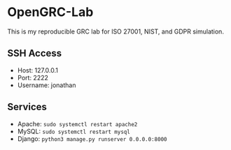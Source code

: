 # OpenGRC-Lab

This is my reproducible GRC lab for ISO 27001, NIST, and GDPR simulation.

## SSH Access
- Host: 127.0.0.1
- Port: 2222
- Username: jonathan

## Services
- Apache: `sudo systemctl restart apache2`
- MySQL: `sudo systemctl restart mysql`
- Django: `python3 manage.py runserver 0.0.0.0:8000`
